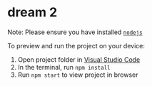 
# dream 2

  Note: Please ensure you have installed <code><a href="https://nodejs.org/en/download/">nodejs</a></code>

  To preview and run the project on your device:

  1) Open project folder in <a href="https://code.visualstudio.com/download">Visual Studio Code</a>
  2) In the terminal, run `npm install`
  3) Run `npm start` to view project in browser
  